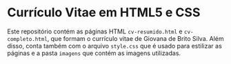 # Currículo Vitae em HTML5 e CSS

Este repositório contém as páginas HTML `cv-resumido.html` e `cv-completo.html`, que formam o currículo vitae de Giovana de Brito Silva. Além disso, conta também com o arquivo `style.css` que é usado para estilizar as páginas e a pasta `imagens` que contém as imagens utilizadas.